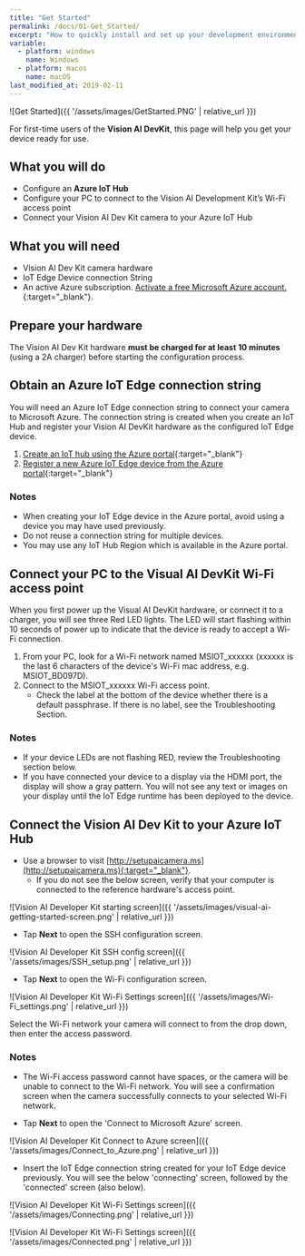 ```yaml
---
title: "Get Started"
permalink: /docs/01-Get_Started/
excerpt: "How to quickly install and set up your development environment to use the Vision AI DevKit."
variable:
  - platform: windows
    name: Windows
  - platform: macos
    name: macOS
last_modified_at: 2019-02-11
---
```


![Get Started]({{ '/assets/images/GetStarted.PNG' | relative_url }})

For first-time users of the **Vision AI DevKit**, this page will help you get your device ready for use.

## What you will do
* Configure an **Azure IoT Hub**
* Configure your PC to connect to the Vision AI Development Kit’s Wi-Fi access point
* Connect your Vision AI Dev Kit camera to your Azure IoT Hub

## What you will need
* Vision AI Dev Kit camera hardware
* IoT Edge Device connection String
* An active Azure subscription. [Activate a free Microsoft Azure account.](https://azure.microsoft.com/en-us/free/){:target="_blank"}.

## Prepare your hardware
The Vision AI Dev Kit hardware **must be charged for at least 10 minutes** (using a 2A charger) before starting the configuration process.

## Obtain an Azure IoT Edge connection string
You will need an Azure IoT Edge connection string to connect your camera to Microsoft Azure. The connection string is created when you create an IoT Hub and register your Vision AI DevKit hardware as the configured IoT Edge device.

1. [Create an IoT hub using the Azure portal](https://docs.microsoft.com/en-us/azure/iot-hub/iot-hub-create-through-portal){:target="_blank"}
2. [Register a new Azure IoT Edge device from the Azure portal](https://docs.microsoft.com/en-us/azure/iot-edge/how-to-register-device-portal){:target="_blank"}

### Notes
- When creating your IoT Edge device in the Azure portal, avoid using a device you may have used previously.
- Do not reuse a connection string for multiple devices.
- You may use any IoT Hub Region which is available in the Azure portal.

## Connect your PC to the Visual AI DevKit Wi-Fi access point
When you first power up the Visual AI DevKit hardware, or connect it to a charger, you will see three Red LED lights. The LED will start flashing within 10 seconds of power up to indicate that the device is ready to accept a Wi-Fi connection.

1. From your PC, look for a Wi-Fi network named MSIOT_xxxxxx (xxxxxx is the last 6 characters of the device's Wi-Fi mac address, e.g. MSIOT_BD097D).
2. Connect to the MSIOT_xxxxxx Wi-Fi access point.
	* Check the label at the bottom of the device whether there is a default passphrase. If there is no label, see the Troubleshooting Section.

### Notes
- If your device LEDs are not flashing RED, review the Troubleshooting section below.
- If you have connected your device to a display via the HDMI port, the display will show a gray pattern. You will not see any text or images on your display until the IoT Edge runtime has been deployed to the device.

## Connect the Vision AI Dev Kit to your Azure IoT Hub
* Use a browser to visit [http://setupaicamera.ms](http://setupaicamera.ms){:target="_blank"}.
	* If you do not see the below screen, verify that your computer is connected to the reference hardware's access point. 

![Vision AI Developer Kit starting screen]({{ '/assets/images/visual-ai-getting-started-screen.png' | relative_url }})

* Tap **Next** to open the SSH configuration screen.

![Vision AI Developer Kit SSH config screen]({{ '/assets/images/SSH_setup.png' | relative_url }})

* Tap **Next** to open the Wi-Fi configuration screen.

![Vision AI Developer Kit Wi-Fi Settings screen]({{ '/assets/images/Wi-Fi_settings.png' | relative_url }})

Select the Wi-Fi network your camera will connect to from the drop down, then enter the access password.

### Notes
- The Wi-Fi access password cannot have spaces, or the camera will be unable to connect to the Wi-Fi network. You will see a confirmation screen when the camera successfully connects to your selected Wi-Fi network.

* Tap **Next**  to open the 'Connect to Microsoft Azure' screen.

![Vision AI Developer Kit Connect to Azure screen]({{ '/assets/images/Connect_to_Azure.png' | relative_url }})

* Insert the IoT Edge connection string created for your IoT Edge device previously. You will see the below 'connecting' screen, followed by the 'connected' screen (also below).

![Vision AI Developer Kit Wi-Fi Settings screen]({{ '/assets/images/Connecting.png' | relative_url }})

![Vision AI Developer Kit Wi-Fi Settings screen]({{ '/assets/images/Connected.png' | relative_url }})
